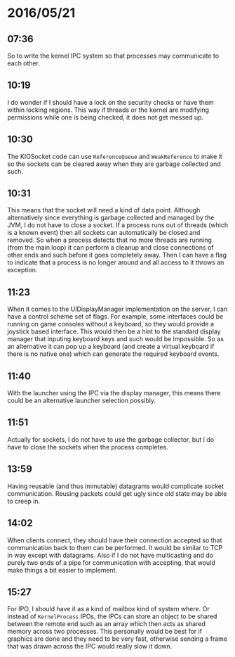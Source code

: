 # 2016/05/21

## 07:36

So to write the kernel IPC system so that processes may communicate to each
other.

## 10:19

I do wonder if I should have a lock on the security checks or have them within
locking regions. This way if threads or the kernel are modifying permissions
while one is being checked, it does not get messed up.

## 10:30

The KIOSocket code can use `ReferenceQueue` and `WeakReference` to make it so
the sockets can be cleared away when they are garbage collected and such.

## 10:31

This means that the socket will need a kind of data point. Although
alternatively since everything is garbage collected and managed by the JVM, I
do not have to close a socket. If a process runs out of threads (which is a
known event) then all sockets can automatically be closed and removed. So when
a process detects that no more threads are running (from the main loop) it can
perform a cleanup and close connections of other ends and such before it goes
completely away. Then I can have a flag to indicate that a process is no longer
around and all access to it throws an exception.

## 11:23

When it comes to the UIDisplayManager implementation on the server, I can have
a control scheme set of flags. For example, some interfaces could be running
on game consoles without a keyboard, so they would provide a joystick based
interface. This would then be a hint to the standard display manager that
inputing keyboard keys and such would be impossible. So as an alternative it
can pop up a keyboard (and create a virtual keyboard if there is no native
one) which can generate the required keyboard events.

## 11:40

With the launcher using the IPC via the display manager, this means there
could be an alternative launcher selection possibly.

## 11:51

Actually for sockets, I do not have to use the garbage collector, but I do
have to close the sockets when the process completes.

## 13:59

Having reusable (and thus immutable) datagrams would complicate socket
communication. Reusing packets could get ugly since old state may be able to
creep in.

## 14:02

When clients connect, they should have their connection accepted so that
communication back to them can be performed. It would be similar to TCP in way
except with datagrams. Also if I do not have multicasting and do purely
two ends of a pipe for communication with accepting, that would make things a
bit easier to implement.

## 15:27

For IPO, I should have it as a kind of mailbox kind of system where. Or instead
of `KernelProcess` IPOs, the IPCs can store an object to be shared between the
remote end such as an array which then acts as shared memory across two
processes. This personally would be best for if graphics are done and they
need to be very fast, otherwise sending a frame that was drawn across the
IPC would really slow it down.

